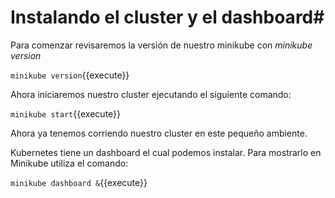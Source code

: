 # Instalando el cluster y el dashboard#
Para comenzar revisaremos la versión de nuestro minikube con *minikube version*  

`minikube version`{{execute}}

Ahora iniciaremos nuestro cluster ejecutando el siguiente comando:  

`minikube start`{{execute}}

Ahora ya tenemos corriendo nuestro cluster en este pequeño ambiente.
  
Kubernetes tiene un dashboard el cual podemos instalar.  Para mostrarlo en Minikube utiliza el comando:

`minikube dashboard &`{{execute}}